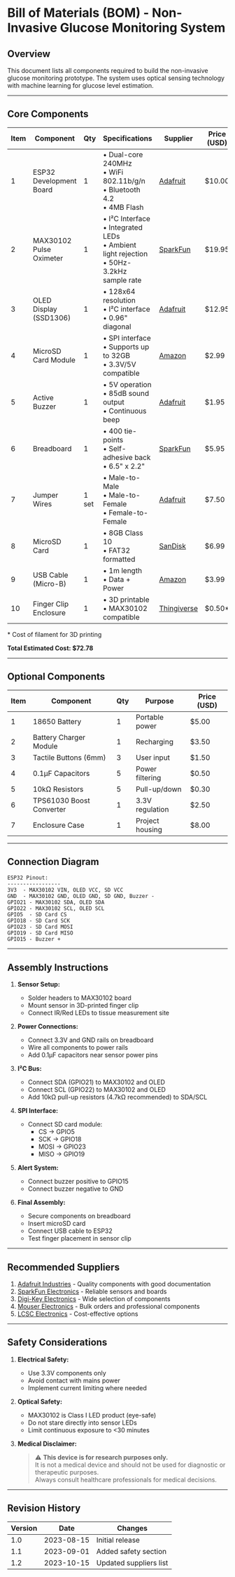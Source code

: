 # Bill of Materials (BOM) - Non-Invasive Glucose Monitoring System

## Overview
This document lists all components required to build the non-invasive glucose monitoring prototype. The system uses optical sensing technology with machine learning for glucose level estimation.

---

## Core Components

| Item | Component | Qty | Specifications | Supplier | Price (USD) | Notes |
|------|-----------|-----|----------------|----------|-------------|-------|
| 1 | ESP32 Development Board | 1 | • Dual-core 240MHz<br>• WiFi 802.11b/g/n<br>• Bluetooth 4.2<br>• 4MB Flash | [Adafruit](https://www.adafruit.com/product/3405) | $10.00 | Main microcontroller |
| 2 | MAX30102 Pulse Oximeter | 1 | • I²C Interface<br>• Integrated LEDs<br>• Ambient light rejection<br>• 50Hz-3.2kHz sample rate | [SparkFun](https://www.sparkfun.com/products/14045) | $19.95 | PPG sensor |
| 3 | OLED Display (SSD1306) | 1 | • 128x64 resolution<br>• I²C interface<br>• 0.96" diagonal | [Adafruit](https://www.adafruit.com/product/326) | $12.95 | User interface |
| 4 | MicroSD Card Module | 1 | • SPI interface<br>• Supports up to 32GB<br>• 3.3V/5V compatible | [Amazon](https://amzn.to/3Q1YJ3g) | $2.99 | Data logging |
| 5 | Active Buzzer | 1 | • 5V operation<br>• 85dB sound output<br>• Continuous beep | [Adafruit](https://www.adafruit.com/product/1536) | $1.95 | Alert system |
| 6 | Breadboard | 1 | • 400 tie-points<br>• Self-adhesive back<br>• 6.5" x 2.2" | [SparkFun](https://www.sparkfun.com/products/12002) | $5.95 | Prototyping |
| 7 | Jumper Wires | 1 set | • Male-to-Male<br>• Male-to-Female<br>• Female-to-Female | [Adafruit](https://www.adafruit.com/product/758) | $7.50 | Connections |
| 8 | MicroSD Card | 1 | • 8GB Class 10<br>• FAT32 formatted | [SanDisk](https://amzn.to/3sG0dLb) | $6.99 | Data storage |
| 9 | USB Cable (Micro-B) | 1 | • 1m length<br>• Data + Power | [Amazon](https://amzn.to/3Q2Ld9P) | $3.99 | Programming/Power |
| 10 | Finger Clip Enclosure | 1 | • 3D printable<br>• MAX30102 compatible | [Thingiverse](https://www.thingiverse.com/thing:3476480) | $0.50* | Sensor mount |

\* Cost of filament for 3D printing

**Total Estimated Cost: $72.78**

---

## Optional Components

| Item | Component | Qty | Purpose | Price (USD) |
|------|-----------|-----|---------|-------------|
| 1 | 18650 Battery | 1 | Portable power | $5.00 |
| 2 | Battery Charger Module | 1 | Recharging | $3.50 |
| 3 | Tactile Buttons (6mm) | 3 | User input | $1.50 |
| 4 | 0.1μF Capacitors | 5 | Power filtering | $0.50 |
| 5 | 10kΩ Resistors | 5 | Pull-up/down | $0.30 |
| 6 | TPS61030 Boost Converter | 1 | 3.3V regulation | $2.50 |
| 7 | Enclosure Case | 1 | Project housing | $8.00 |

---

## Connection Diagram

```
ESP32 Pinout:
-----------------
3V3  - MAX30102 VIN, OLED VCC, SD VCC
GND  - MAX30102 GND, OLED GND, SD GND, Buzzer -
GPIO21 - MAX30102 SDA, OLED SDA
GPIO22 - MAX30102 SCL, OLED SCL
GPIO5  - SD Card CS
GPIO18 - SD Card SCK
GPIO23 - SD Card MOSI
GPIO19 - SD Card MISO
GPIO15 - Buzzer +
```

---

## Assembly Instructions

1. **Sensor Setup:**
   - Solder headers to MAX30102 board
   - Mount sensor in 3D-printed finger clip
   - Connect IR/Red LEDs to tissue measurement site

2. **Power Connections:**
   - Connect 3.3V and GND rails on breadboard
   - Wire all components to power rails
   - Add 0.1μF capacitors near sensor power pins

3. **I²C Bus:**
   - Connect SDA (GPIO21) to MAX30102 and OLED
   - Connect SCL (GPIO22) to MAX30102 and OLED
   - Add 10kΩ pull-up resistors (4.7kΩ recommended) to SDA/SCL

4. **SPI Interface:**
   - Connect SD card module:
     - CS → GPIO5
     - SCK → GPIO18
     - MOSI → GPIO23
     - MISO → GPIO19

5. **Alert System:**
   - Connect buzzer positive to GPIO15
   - Connect buzzer negative to GND

6. **Final Assembly:**
   - Secure components on breadboard
   - Insert microSD card
   - Connect USB cable to ESP32
   - Test finger placement in sensor clip

---

## Recommended Suppliers

1. [Adafruit Industries](https://www.adafruit.com) - Quality components with good documentation
2. [SparkFun Electronics](https://www.sparkfun.com) - Reliable sensors and boards
3. [Digi-Key Electronics](https://www.digikey.com) - Wide selection of components
4. [Mouser Electronics](https://www.mouser.com) - Bulk orders and professional components
5. [LCSC Electronics](https://lcsc.com) - Cost-effective options

---

## Safety Considerations

1. **Electrical Safety:**
   - Use 3.3V components only
   - Avoid contact with mains power
   - Implement current limiting where needed

2. **Optical Safety:**
   - MAX30102 is Class I LED product (eye-safe)
   - Do not stare directly into sensor LEDs
   - Limit continuous exposure to <30 minutes

3. **Medical Disclaimer:**
   > ⚠️ **This device is for research purposes only.**  
   > It is not a medical device and should not be used for diagnostic or therapeutic purposes.  
   > Always consult healthcare professionals for medical decisions.

---

## Revision History

| Version | Date       | Changes                |
|---------|------------|------------------------|
| 1.0     | 2023-08-15 | Initial release        |
| 1.1     | 2023-09-01 | Added safety section   |
| 1.2     | 2023-10-15 | Updated suppliers list |
